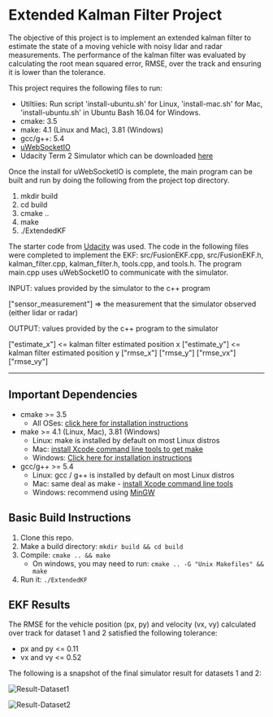 # Extended Kalman Filter Project

The objective of this project is to implement an extended kalman filter to estimate the state of a moving vehicle with noisy lidar and radar measurements. The performance of the kalman filter was evaluated by calculating the root mean squared error, RMSE, over the track and ensuring it is lower than the tolerance.

[//]: # (Image References)
[image1]: ./Pictures/Results-DS1.png
[image2]: ./Pictures/Results-DS2.png

This project requires the following files to run:
* Utiltiies: Run script 'install-ubuntu.sh' for Linux, 'install-mac.sh' for Mac, 'install-ubuntu.sh' in Ubuntu Bash 16.04 for Windows.
 * cmake: 3.5
 * make: 4.1 (Linux and Mac), 3.81 (Windows)
 * gcc/g++: 5.4
 * [uWebSocketIO](https://github.com/uNetworking/uWebSockets)
* Udacity Term 2 Simulator which can be downloaded [here](https://github.com/udacity/self-driving-car-sim/releases)

Once the install for uWebSocketIO is complete, the main program can be built and run by doing the following from the project top directory.

1. mkdir build
2. cd build
3. cmake ..
4. make
5. ./ExtendedKF

The starter code from [Udacity](https://github.com/udacity/CarND-Extended-Kalman-Filter-Project) was used. The code in the following files were completed to implement the EKF: src/FusionEKF.cpp, src/FusionEKF.h, kalman_filter.cpp, kalman_filter.h, tools.cpp, and tools.h. The program main.cpp uses uWebSocketIO to communicate with the simulator.

INPUT: values provided by the simulator to the c++ program

["sensor_measurement"] => the measurement that the simulator observed (either lidar or radar)


OUTPUT: values provided by the c++ program to the simulator

["estimate_x"] <= kalman filter estimated position x
["estimate_y"] <= kalman filter estimated position y
["rmse_x"]
["rmse_y"]
["rmse_vx"]
["rmse_vy"]

---

## Important Dependencies

* cmake >= 3.5
  * All OSes: [click here for installation instructions](https://cmake.org/install/)
* make >= 4.1 (Linux, Mac), 3.81 (Windows)
  * Linux: make is installed by default on most Linux distros
  * Mac: [install Xcode command line tools to get make](https://developer.apple.com/xcode/features/)
  * Windows: [Click here for installation instructions](http://gnuwin32.sourceforge.net/packages/make.htm)
* gcc/g++ >= 5.4
  * Linux: gcc / g++ is installed by default on most Linux distros
  * Mac: same deal as make - [install Xcode command line tools](https://developer.apple.com/xcode/features/)
  * Windows: recommend using [MinGW](http://www.mingw.org/)

## Basic Build Instructions

1. Clone this repo.
2. Make a build directory: `mkdir build && cd build`
3. Compile: `cmake .. && make` 
   * On windows, you may need to run: `cmake .. -G "Unix Makefiles" && make`
4. Run it: `./ExtendedKF `

## EKF Results

The RMSE for the vehicle position (px, py) and velocity (vx, vy) calculated over track for dataset 1 and 2 satisfied the following tolerance:
* px and py <= 0.11
* vx and vy <= 0.52

The following is a snapshot of the final simulator result for datasets 1 and 2:

![Result-Dataset1][image1]

![Result-Dataset2][image2]
